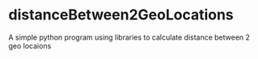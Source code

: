 # distanceBetween2GeoLocations
A simple python program using libraries to calculate distance between 2 geo locaions



